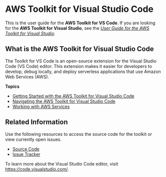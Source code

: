 # AWS Toolkit for Visual Studio Code<a name="welcome"></a>

This is the user guide for the **AWS Toolkit for VS Code**\. If you are looking for the **AWS Toolkit for Visual Studio**, see the *[User Guide for the AWS Toolkit for Visual Studio](https://docs.aws.amazon.com/AWSToolkitVS/latest/UserGuide/)\.*

## What is the AWS Toolkit for Visual Studio Code<a name="what-is"></a>

The Toolkit for VS Code is an open\-source extension for the Visual Studio Code \(VS Code\) editor\. This extension makes it easier for developers to develop, debug locally, and deploy serverless applications that use Amazon Web Services \(AWS\)\.

**Topics**
+ [Getting Started with the AWS Toolkit for Visual Studio Code](getting-started.md)
+ [Navigating the AWS Toolkit for Visual Studio Code](toolkit-navigation.md)
+ [Working with AWS Services](working-with-aws.md)

## Related Information<a name="additional-resources"></a>

 Use the following resources to access the source code for the toolkit or view currently open issues\. 
+ [Source Code](https://github.com/aws/aws-toolkit-vscode)
+ [Issue Tracker](https://github.com/aws/aws-toolkit-vscode/issues)

To learn more about the Visual Studio Code editor, visit [https://code\.visualstudio\.com/](https://code.visualstudio.com/)\.